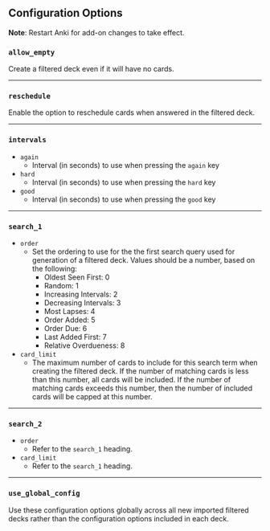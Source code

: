 ## Configuration Options

**Note**: Restart Anki for add-on changes to take effect.

### `allow_empty`
Create a filtered deck even if it will have no cards.

---

### `reschedule`
Enable the option to reschedule cards when answered in the filtered deck.

---

### `intervals`
* `again`
    * Interval (in seconds) to use when pressing the `again` key
* `hard`
    * Interval (in seconds) to use when pressing the `hard` key
* `good`
    * Interval (in seconds) to use when pressing the `good` key

---

### `search_1`
* `order`
    * Set the ordering to use for the the first search query used for generation of a filtered deck. Values should be a number, based on the following:
        * Oldest Seen First: 0
        * Random: 1
        * Increasing Intervals: 2
        * Decreasing Intervals: 3
        * Most Lapses: 4
        * Order Added: 5
        * Order Due: 6
        * Last Added First: 7
        * Relative Overdueness: 8
* `card_limit`
    * The maximum number of cards to include for this search term when creating the filtered deck. If the number of matching cards is less than this number, all cards will be included. If the number of matching cards exceeds this number, then the number of included cards will be capped at this number.

<!-- Table extension not enabled for markdown.extensions md_in_html.

| Order Type | Value|
| ---------- | ---- |
| Oldest Seen First | 0 |
| Random | 1 |
| Increasing Intervals | 2 |
| Decreasing Intervals | 3 |
| Most Lapses | 4 |
| Order Added | 5 |
| Order Due | 6 |
| Last Added First | 7 |
| Relative Overdueness | 8 |

-->

---

### `search_2`
* `order`
    * Refer to the `search_1` heading.
* `card_limit`
    * Refer to the `search_1` heading.

---

### `use_global_config`
Use these configuration options globally across all new imported filtered decks rather than the configuration options included in each deck.
